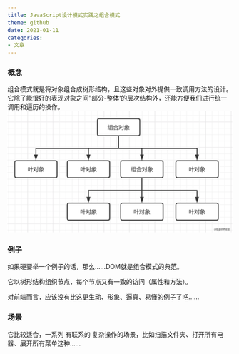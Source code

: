 ```yaml
---
title: JavaScript设计模式实践之组合模式
theme: github
date: 2021-01-11
categories: 
- 文章
---
```

### 概念

组合模式就是将对象组合成树形结构，且这些对象对外提供一致调用方法的设计。它除了能很好的表现对象之间”部分-整体‘的层次结构外，还能方便我们进行统一调用和遍历的操作。
![组合模式](/img/zuhe.png)

### 例子

如果硬要举一个例子的话，那么……DOM就是组合模式的典范。

它以树形结构组织节点，每个节点又有一致的访问（属性和方法）。

对前端而言，应该没有比这更生动、形象、逼真、易懂的例子了吧……

### 场景

它比较适合，一系列 有联系的 复杂操作的场景，比如扫描文件夹、打开所有电器、展开所有菜单这种……